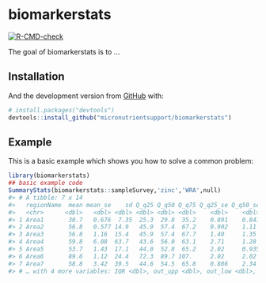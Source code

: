 
<!-- README.md is generated from README.Rmd. Please edit that file -->

# biomarkerstats

<!-- badges: start -->

[![R-CMD-check](https://github.com/micronutrientsupport/biomarkerstats/workflows/R-CMD-check/badge.svg)](https://github.com/micronutrientsupport/biomarkerstats/actions)
<!-- badges: end -->

The goal of biomarkerstats is to …

## Installation

And the development version from [GitHub](https://github.com/) with:

``` r
# install.packages("devtools")
devtools::install_github("micronutrientsupport/biomarkerstats")
```

## Example

This is a basic example which shows you how to solve a common problem:

``` r
library(biomarkerstats)
## basic example code
SummaryStats(biomarkerstats::sampleSurvey,'zinc','WRA',null)
#> # A tibble: 7 x 14
#>   regionName  mean mean_se    sd Q_q25 Q_q50 Q_q75 Q_q25_se Q_q50_se Q_q75_se
#>   <chr>      <dbl>   <dbl> <dbl> <dbl> <dbl> <dbl>    <dbl>    <dbl>    <dbl>
#> 1 Area1       30.7   0.676  7.35  25.3  29.8  35.2    0.891    0.841     1.27
#> 2 Area2       56.8   0.577 14.9   45.9  57.4  67.2    0.902    1.11      1.64
#> 3 Area3       56.8   1.16  15.4   45.9  57.4  67.7    1.40     1.35      2.08
#> 4 Area4       59.8   6.08  63.7   43.6  56.0  63.1    2.71     1.28      1.07
#> 5 Area5       53.7   1.43  17.1   44.0  52.8  65.2    2.02     0.935     2.14
#> 6 Area6       89.6   1.12  24.4   72.3  89.7 107.     2.02     2.02      1.28
#> 7 Area7       58.8   3.42  39.5   44.6  54.5  65.8    0.886    2.34      1.10
#> # … with 4 more variables: IQR <dbl>, out_upp <dbl>, out_low <dbl>, n <dbl>
```